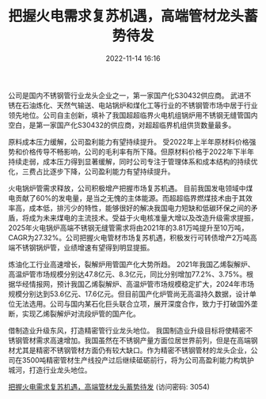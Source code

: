 ﻿---
title: 把握火电需求复苏机遇，高端管材龙头蓄势待发
date: 2022-11-14 16:16
tags:
- 武进不锈
updated: 
---

公司是国内不锈钢管行业龙头企业之一，第一家国产化S30432供应商。
武进不锈在石油炼化、天然气输送、电站锅炉和煤化工等行业的不锈钢管市场中居于行业领先地位。公司自主创新，填补了我国超超临界火电机组锅炉用不锈钢无缝管国内空白，是第一家国产化S30432的供应商，对超超临界机组供货数量最多。

原料成本压力缓解，公司盈利能力有望持续提升。
受2022年上半年原材料价格强势和价格传导不畅影响，公司的毛利率有所下降。但原材料价格于2022年下半年持续走弱，成本压力得到显著缓解，同时公司专注于管理体系和成本结构的持续优化，三费占比逐步下降，公司盈利能力有望持续提升。
<!-- more -->
火电锅炉管需求释放，公司积极增产把握市场复苏机遇。
目前我国发电领域中煤电贡献了60%的发电量，是当之无愧的主体能源。而超超临界燃煤技术由于其效率高，成本低，排污少的特性，能够很好的解决我国电力短缺和低碳环保之间的矛盾，将成为未来煤电的主流技术。受益于火电核准量大增以及改造升级需求提振，2025年火电锅炉高端不锈钢无缝管需求将由2021年的3.81万吨提升至10万吨，CAGR为27.32%。公司把握火电管材市场复苏机遇，积极发行可转债增产2万吨高端不锈钢锅炉管，业绩增速有望得到明显提振。

炼油化工行业高速增长，裂解炉用管国产化大势所趋。
2021年我国乙烯裂解炉、高温炉管市场规模分别达47.8亿元、8.3亿元，同比分别增加77.2%、3.75%。根据华经情报网，预计我国乙烯裂解炉、高温炉管市场规模稳定扩大，2024年市场规模分别达到53.6亿元、17.6亿元。但目前国产化炉管尚无高温持久数据，设计单位无法选用。公司与国内某石化巨头联合立项，展开深度合作，致力于打破国外垄断，实现乙烯裂解炉对流段炉管的国产化。

借制造业升级东风，打造精密管行业龙头地位。
我国制造业升级目标将使精密不锈钢管材需求高速增加。我国虽然在不锈钢产量方面位居世界前列，但是在高端钢材尤其是精密不锈钢管材方面仍有较大缺口。作为精密不锈钢管材的龙头企业，公司在3500吨精密管材生产线投产过后继续砥砺前行，将为公司高盈利能力构筑护城河，打造行业龙头地位。

[把握火电需求复苏机遇，高端管材龙头蓄势待发](https://url12.ctfile.com/f/3948612-723545994-231159?p=3054)
(访问密码: 3054)
